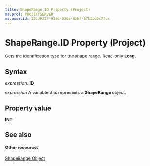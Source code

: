 ```yaml
---
title: ShapeRange.ID Property (Project)
ms.prod: PROJECTSERVER
ms.assetid: 253d9527-956d-030a-86bf-87b2bd0c7fcc
---
```



# ShapeRange.ID Property (Project)
Gets the identification type for the shape range. Read-only  **Long**.

## Syntax

 _expression_. **ID**

 _expression_ A variable that represents a **ShapeRange** object.


## Property value

 **INT**


## See also


#### Other resources


[ShapeRange Object](shaperange-object-project.md)
